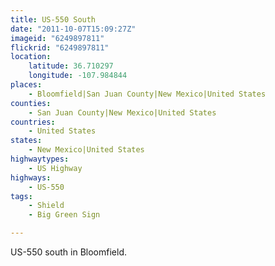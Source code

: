 ```yaml
---
title: US-550 South
date: "2011-10-07T15:09:27Z"
imageid: "6249897811"
flickrid: "6249897811"
location:
    latitude: 36.710297
    longitude: -107.984844
places:
    - Bloomfield|San Juan County|New Mexico|United States
counties:
    - San Juan County|New Mexico|United States
countries:
    - United States
states:
    - New Mexico|United States
highwaytypes:
    - US Highway
highways:
    - US-550
tags:
    - Shield
    - Big Green Sign

---
```

US-550 south in Bloomfield.